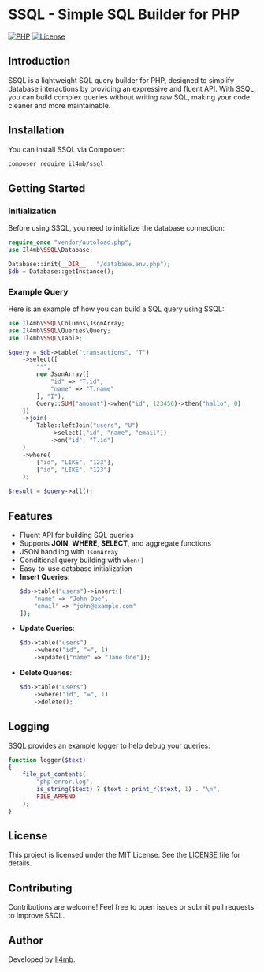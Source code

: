 # SSQL - Simple SQL Builder for PHP

[![PHP](https://img.shields.io/badge/PHP-%3E%3D8.0-blue.svg)](https://www.php.net/)
[![License](https://img.shields.io/github/license/Il4mb/ssql)](LICENSE)

## Introduction
SSQL is a lightweight SQL query builder for PHP, designed to simplify database interactions by providing an expressive and fluent API. With SSQL, you can build complex queries without writing raw SQL, making your code cleaner and more maintainable.

## Installation

You can install SSQL via Composer:

```sh
composer require il4mb/ssql
```

## Getting Started

### Initialization
Before using SSQL, you need to initialize the database connection:

```php
require_once "vendor/autoload.php";
use Il4mb\SSQL\Database;

Database::init(__DIR__ . "/database.env.php");
$db = Database::getInstance();
```

### Example Query

Here is an example of how you can build a SQL query using SSQL:

```php
use Il4mb\SSQL\Columns\JsonArray;
use Il4mb\SSQL\Queries\Query;
use Il4mb\SSQL\Table;

$query = $db->table("transactions", "T")
    ->select([
        "*",
        new JsonArray([
            "id" => "T.id",
            "name" => "T.name"
        ], "I"),
        Query::SUM("amount")->when("id", 123456)->then("hallo", 0)
    ])
    ->join(
        Table::leftJoin("users", "U")
            ->select(["id", "name", "email"])
            ->on("id", "T.id")
    )
    ->where(
        ["id", "LIKE", "123"],
        ["id", "LIKE", "123"]
    );

$result = $query->all();
```

## Features
- Fluent API for building SQL queries
- Supports **JOIN**, **WHERE**, **SELECT**, and aggregate functions
- JSON handling with `JsonArray`
- Conditional query building with `when()`
- Easy-to-use database initialization
- **Insert Queries**:
  ```php
  $db->table("users")->insert([
      "name" => "John Doe",
      "email" => "john@example.com"
  ]);
  ```
- **Update Queries**:
  ```php
  $db->table("users")
      ->where("id", "=", 1)
      ->update(["name" => "Jane Doe"]);
  ```
- **Delete Queries**:
  ```php
  $db->table("users")
      ->where("id", "=", 1)
      ->delete();
  ```

## Logging
SSQL provides an example logger to help debug your queries:

```php
function logger($text)
{
    file_put_contents(
        "php-error.log",
        is_string($text) ? $text : print_r($text, 1) . "\n",
        FILE_APPEND
    );
}
```

## License
This project is licensed under the MIT License. See the [LICENSE](LICENSE) file for details.

## Contributing
Contributions are welcome! Feel free to open issues or submit pull requests to improve SSQL.

## Author
Developed by [Il4mb](https://github.com/il4mb).

